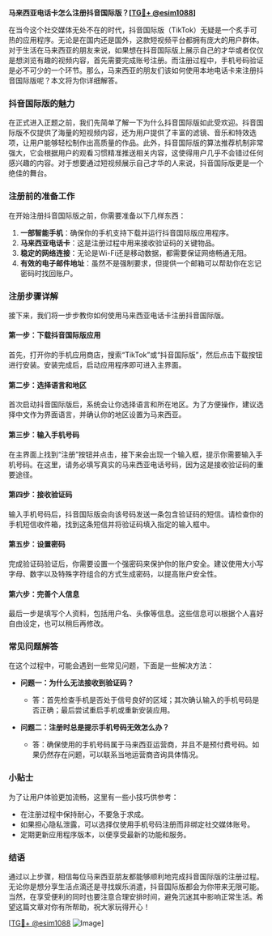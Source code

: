 **马来西亚电话卡怎么注册抖音国际版？[[TG💪+ @esim1088](https://t.me/s/esim1088)]**

在当今这个社交媒体无处不在的时代，抖音国际版（TikTok）无疑是一个炙手可热的应用程序。无论是在国内还是国外，这款短视频平台都拥有庞大的用户群体。对于生活在马来西亚的朋友来说，如果想在抖音国际版上展示自己的才华或者仅仅是想浏览有趣的视频内容，首先需要完成账号注册。而注册过程中，手机号码验证是必不可少的一个环节。那么，马来西亚的朋友们该如何使用本地电话卡来注册抖音国际版呢？本文将为你详细解答。

### 抖音国际版的魅力

在正式进入正题之前，我们先简单了解一下为什么抖音国际版如此受欢迎。抖音国际版不仅提供了海量的短视频内容，还为用户提供了丰富的滤镜、音乐和特效选项，让用户能够轻松制作出高质量的作品。此外，抖音国际版的算法推荐机制非常强大，它会根据用户的观看习惯精准推送相关内容，这使得用户几乎不会错过任何感兴趣的内容。对于想要通过短视频展示自己才华的人来说，抖音国际版更是一个绝佳的舞台。

### 注册前的准备工作

在开始注册抖音国际版之前，你需要准备以下几样东西：

1. **一部智能手机**：确保你的手机支持下载并运行抖音国际版应用程序。
2. **马来西亚电话卡**：这是注册过程中用来接收验证码的关键物品。
3. **稳定的网络连接**：无论是Wi-Fi还是移动数据，都需要保证网络畅通无阻。
4. **有效的电子邮件地址**：虽然不是强制要求，但提供一个邮箱可以帮助你在忘记密码时找回账户。

### 注册步骤详解

接下来，我们将一步步教你如何使用马来西亚电话卡注册抖音国际版。

#### 第一步：下载抖音国际版应用

首先，打开你的手机应用商店，搜索“TikTok”或“抖音国际版”，然后点击下载按钮进行安装。安装完成后，启动应用程序即可进入主界面。

#### 第二步：选择语言和地区

首次启动抖音国际版后，系统会让你选择语言和所在地区。为了方便操作，建议选择中文作为界面语言，并确认你的地区设置为马来西亚。

#### 第三步：输入手机号码

在主界面上找到“注册”按钮并点击，接下来会出现一个输入框，提示你需要输入手机号码。在这里，请务必填写真实的马来西亚电话号码，因为这是接收验证码的重要途径。

#### 第四步：接收验证码

输入手机号码后，抖音国际版会向该号码发送一条包含验证码的短信。请检查你的手机短信收件箱，找到这条短信并将验证码填入指定的输入框中。

#### 第五步：设置密码

完成验证码验证后，你需要设置一个强密码来保护你的账户安全。建议使用大小写字母、数字以及特殊字符组合的方式生成密码，以提高账户安全性。

#### 第六步：完善个人信息

最后一步是填写个人资料，包括用户名、头像等信息。这些信息可以根据个人喜好自由设定，也可以稍后再修改。

### 常见问题解答

在这个过程中，可能会遇到一些常见问题，下面是一些解决方法：

- **问题一：为什么无法接收到验证码？**
  - 答：首先检查手机是否处于信号良好的区域；其次确认输入的手机号码是否正确；最后尝试重启手机或重新安装应用。

- **问题二：注册时总是提示手机号码无效怎么办？**
  - 答：确保使用的手机号码属于马来西亚运营商，并且不是预付费号码。如果仍然存在问题，可以联系当地运营商咨询具体情况。

### 小贴士

为了让用户体验更加流畅，这里有一些小技巧供参考：

- 在注册过程中保持耐心，不要急于求成。
- 如果担心隐私泄露，可以选择仅使用手机号码注册而非绑定社交媒体账号。
- 定期更新应用程序版本，以便享受最新的功能和服务。

### 结语

通过以上步骤，相信每位马来西亚朋友都能够顺利地完成抖音国际版的注册过程。无论你是想分享生活点滴还是寻找娱乐消遣，抖音国际版都会为你带来无限可能。当然，在享受便利的同时也要注意合理安排时间，避免沉迷其中影响正常生活。希望这篇文章对你有所帮助，祝大家玩得开心！

[[TG💪+ @esim1088](https://t.me/s/esim1088) ![Image](https://i.postimg.cc/4NQfJmqS/Snipaste-2025-05-13-00-14-12.png)]